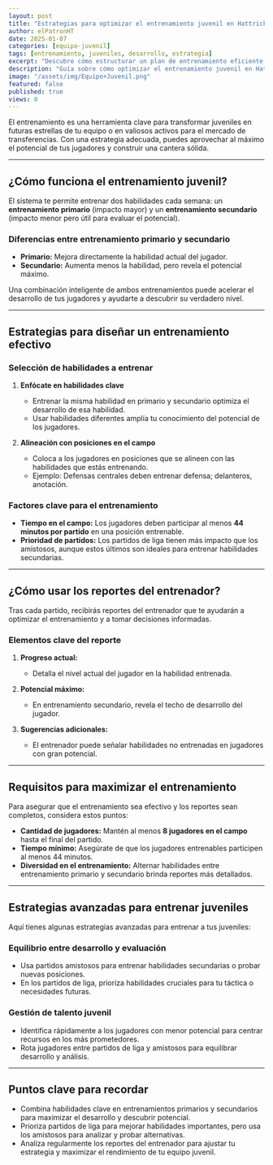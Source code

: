 ```yaml
---
layout: post
title: "Estrategias para optimizar el entrenamiento juvenil en Hattrick"
author: elPatronHT
date: 2025-01-07
categories: [equipo-juvenil]
tags: [entrenamiento, juveniles, desarrollo, estrategia]
excerpt: "Descubre cómo estructurar un plan de entrenamiento eficiente para maximizar el desarrollo de tus juveniles en Hattrick."
description: "Guía sobre cómo optimizar el entrenamiento juvenil en Hattrick. Aprende estrategias clave para mejorar habilidades y potenciar el crecimiento de tus jugadores."
image: "/assets/img/Equipo+Juvenil.png"
featured: false
published: true
views: 0
---
```


El entrenamiento es una herramienta clave para transformar juveniles en futuras estrellas de tu equipo o en valiosos activos para el mercado de transferencias. Con una estrategia adecuada, puedes aprovechar al máximo el potencial de tus jugadores y construir una cantera sólida.

---

## ¿Cómo funciona el entrenamiento juvenil?

El sistema te permite entrenar dos habilidades cada semana: un **entrenamiento primario** (impacto mayor) y un **entrenamiento secundario** (impacto menor pero útil para evaluar el potencial).

### Diferencias entre entrenamiento primario y secundario

- **Primario:** Mejora directamente la habilidad actual del jugador.
- **Secundario:** Aumenta menos la habilidad, pero revela el potencial máximo.

Una combinación inteligente de ambos entrenamientos puede acelerar el desarrollo de tus jugadores y ayudarte a descubrir su verdadero nivel.

---

## Estrategias para diseñar un entrenamiento efectivo

### Selección de habilidades a entrenar

1. **Enfócate en habilidades clave**

   - Entrenar la misma habilidad en primario y secundario optimiza el desarrollo de esa habilidad.
   - Usar habilidades diferentes amplía tu conocimiento del potencial de los jugadores.

2. **Alineación con posiciones en el campo**
   - Coloca a los jugadores en posiciones que se alineen con las habilidades que estás entrenando.
   - Ejemplo: Defensas centrales deben entrenar defensa; delanteros, anotación.

### Factores clave para el entrenamiento

- **Tiempo en el campo:** Los jugadores deben participar al menos **44 minutos por partido** en una posición entrenable.
- **Prioridad de partidos:** Los partidos de liga tienen más impacto que los amistosos, aunque estos últimos son ideales para entrenar habilidades secundarias.

---

## ¿Cómo usar los reportes del entrenador?

Tras cada partido, recibirás reportes del entrenador que te ayudarán a optimizar el entrenamiento y a tomar decisiones informadas.

### Elementos clave del reporte

1. **Progreso actual:**

   - Detalla el nivel actual del jugador en la habilidad entrenada.

2. **Potencial máximo:**

   - En entrenamiento secundario, revela el techo de desarrollo del jugador.

3. **Sugerencias adicionales:**
   - El entrenador puede señalar habilidades no entrenadas en jugadores con gran potencial.

---

## Requisitos para maximizar el entrenamiento

Para asegurar que el entrenamiento sea efectivo y los reportes sean completos, considera estos puntos:

- **Cantidad de jugadores:** Mantén al menos **8 jugadores en el campo** hasta el final del partido.
- **Tiempo mínimo:** Asegúrate de que los jugadores entrenables participen al menos 44 minutos.
- **Diversidad en el entrenamiento:** Alternar habilidades entre entrenamiento primario y secundario brinda reportes más detallados.

---

## Estrategias avanzadas para entrenar juveniles

Aquí tienes algunas estrategias avanzadas para entrenar a tus juveniles:

### Equilibrio entre desarrollo y evaluación

- Usa partidos amistosos para entrenar habilidades secundarias o probar nuevas posiciones.
- En los partidos de liga, prioriza habilidades cruciales para tu táctica o necesidades futuras.

### Gestión de talento juvenil

- Identifica rápidamente a los jugadores con menor potencial para centrar recursos en los más prometedores.
- Rota jugadores entre partidos de liga y amistosos para equilibrar desarrollo y análisis.

---

## Puntos clave para recordar

- Combina habilidades clave en entrenamientos primarios y secundarios para maximizar el desarrollo y descubrir potencial.
- Prioriza partidos de liga para mejorar habilidades importantes, pero usa los amistosos para analizar y probar alternativas.
- Analiza regularmente los reportes del entrenador para ajustar tu estrategia y maximizar el rendimiento de tu equipo juvenil.
